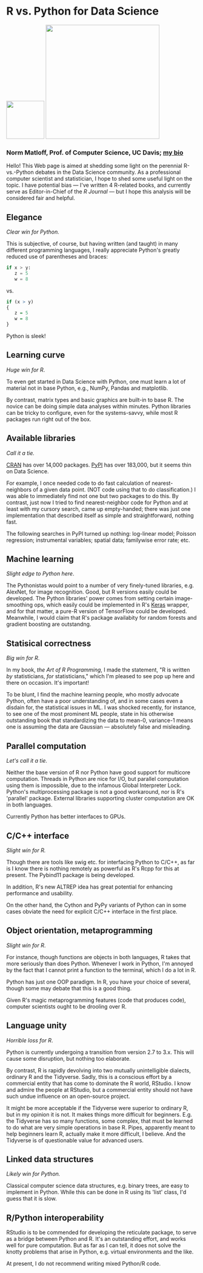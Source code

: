 # R vs. Python for Data Science

<img src = https://raw.githubusercontent.com/matloff/R-vs.-Python-for-Data-Science/master/Images/Rlogo.png width = "100" />

<img src = https://raw.githubusercontent.com/matloff/R-vs.-Python-for-Data-Science/master/Images/python-logo.png width = "300" />

### Norm Matloff, Prof. of Computer Science, UC Davis; [my bio](http://heather.cs.ucdavis.edu/matloff.html)


Hello!  This Web page is aimed at shedding some light on the perennial
R-vs.-Python debates in the Data Science community.  As a professional
computer scientist and statistician, I hope to shed some useful light on
the topic.  I have potential bias &mdash; I've written 4 R-related books,
and currently serve as Editor-in-Chief of the *R Journal* &mdash; but I hope
this analysis will be considered fair and helpful.

## Elegance

*Clear win for Python.* 

This is subjective, of course, but having
written (and taught) in many different programming languages, I really
appreciate Python's greatly reduced use of parentheses and braces:

``` python
if x > y: 
   z = 5
   w = 8
```

vs.

``` r
if (x > y)
{ 
   z = 5
   w = 8
}
```

Python is sleek!

## Learning curve

*Huge win for R*.  

To even get started in Data Science with Python, one must learn a lot of
material not in base Python, e.g., NumPy, Pandas and matplotlib.  

By contrast, matrix types and basic graphics are built-in
to base R.  The novice can be doing simple data analyses within minutes.
Python libraries can be tricky to configure, even for the systems-savvy,
while most R packages run right out of the box.

## Available libraries

*Call it a tie.*

[CRAN](https://cran.r-project.org/) has over 14,000
packages. [PyPI](https://pypi.org/) has over 183,000,
but it seems thin on Data Science.

For example, I once needed code to do fast calculation of
nearest-neighbors of a given data point.  (NOT code using that to do
classification.) I was able to immediately find not one but two packages
to do this.  By contrast, just now I tried to find nearest-neighbor code
for Python and at least with my cursory search, came up empty-handed;
there was just one implementation that described itself as simple and
straightforward, nothing fast.

The following searches in PyPI turned up nothing: log-linear model;
Poisson regression; instrumental variables; spatial
data; familywise error rate; etc.

## Machine learning

*Slight edge to Python here*. 

The Pythonistas would point to a number of
very finely-tuned libraries, e.g. AlexNet, for image recognition.  Good,
but R versions easily could be developed. The Python libraries' power
comes from setting certain image-smoothing ops, which easily could be
implemented in R's [Keras](https://keras.rstudio.com/) wrapper, and for
that matter, a pure-R version of TensorFlow could be developed.
Meanwhile, I would claim that R's package availabity for random forests
and gradient boosting are outstandng.

## Statisical correctness

*Big win for R*.  

In my book, *the Art of R Programming*, I made the
statement, "R is written *by* statisticians, *for* statisticians," which
I'm pleased to see pop up here and there on occasion.  It's important!

To be blunt, I find the machine learning people, who
mostly advocate Python, often have a poor understanding of, and in
some cases even a disdain for, the statistical issues in ML.  I was
shocked recently, for instance, to see one of the most prominent ML
people, state in his otherwise outstanding book that standardizing the
data to mean-0, variance-1 means one is assuming the data are Gaussian
&mdash; absolutely false and misleading.

## Parallel computation

*Let's call it a tie.*  

Neither the base version of R nor Python have good support for multicore
computation.  Threads in Python are nice for I/O, but parallel
computation using them is impossible, due to the infamous Global
Interpreter Lock.  Python's multiprocessing package is not a good
workaround, nor is R's 'parallel' package.  External libraries
supporting cluster computation are OK in both languages.

Currently Python has better interfaces to GPUs.

## C/C++ interface

*Slight win for R.*

Though there are tools like swig etc. for interfacing Python to C/C++,
as far is I know there is nothing remotely as powerful as R's Rcpp for
this at present.  The Pybind11 package is being developed.

In addition, R's new ALTREP idea has great potential for enhancing
performance and usability.

On the other hand, the Cython and PyPy variants of Python can in some
cases obviate the need for explicit C/C++ interface in the first place.
## Object orientation, metaprogramming

*Slight win for R*.

For instance, though functions are objects in both languages, R takes
that more seriously than does Python.  Whenever I work in Python, I'm
annoyed by the fact that I cannot print a function to the terminal,
which I do a lot in R.

Python has just one OOP paradigm.  In R, you have your choice of
several, though some may debate that this is a good thing.

Given R's magic metaprogramming features (code that produces code),
computer scientists ought to be drooling over R.

## Language unity

*Horrible loss for R*.

Python is currently undergoing a transition from version 2.7 to 3.x.
This will cause some disruption, but nothing too elaborate.

By contrast, R is rapidly devolving into two mutually unintelligible
dialects, ordinary R and the Tidyverse.  Sadly, this is a conscious
effort by a commercial entity that has come to dominate the R world,
RStudio.  I know and admire the people at RStudio, but a commercial
entity should not have such undue influence on an open-source project.

It might be more acceptable if the Tidyverse were superior to ordinary
R, but in my opinion it is not.  It makes things more difficult for
beginners.  E.g. the Tidyverse has so many functions, some complex, that
must be learned to do what are very simple operations in base R.  Pipes,
apparently meant to help beginners learn R, actually make it more
difficult, I believe.  And the Tidyverse is of questionable value for
advanced users.  

## Linked data structures

*Likely win for Python.*

Classical computer science data structures, e.g. binary trees, are easy
to implement in Python.  While this can be done in R using its 'list'
class, I'd guess that it is slow.

## R/Python interoperability

RStudio is to be commended for developing the reticulate package, to
serve as a bridge between Python and R.  It's an outstanding effort, and
works well for pure computation.  But as far as I can tell, it does not
solve the knotty problems that arise in Python, e.g. virtual
environments and the like.

At present, I do not recommend writing mixed Python/R code.


